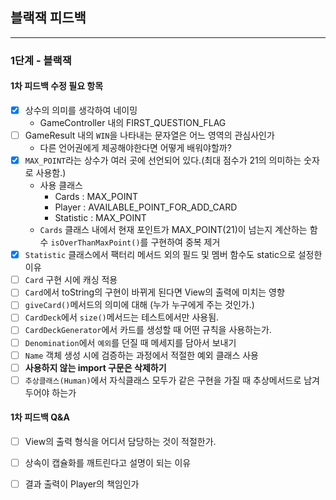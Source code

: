 ## 블랙잭 피드백

---

### 1단계 - 블랙잭

#### 1차 피드백 수정 필요 항목

- [x] 상수의 의미를 생각하여 네이밍
    - GameController 내의 FIRST_QUESTION_FLAG
- [ ] GameResult 내의 `WIN`을 나타내는 문자열은 어느 영역의 관심사인가
    - 다른 언어권에게 제공해야한다면 어떻게 배워야할까?
- [x] `MAX_POINT`라는 상수가 여러 곳에 선언되어 있다.(최대 점수가 21의 의미하는 숫자로 사용함.)
  - 사용 클래스
    - Cards : MAX_POINT
    - Player : AVAILABLE_POINT_FOR_ADD_CARD
    - Statistic : MAX_POINT
  - `Cards` 클래스 내에서 현재 포인트가 MAX_POINT(21)이 넘는지 계산하는 함수 `isOverThanMaxPoint()`를 구현하여 중복 제거 
- [x] `Statistic` 클래스에서 팩터리 메서드 외의 필드 및 멤버 함수도 static으로 설정한 이유
- [ ] `Card` 구현 시에 캐싱 적용
- [ ] `Card`에서 toString의 구현이 바뀌게 된다면 View의 출력에 미치는 영향
- [ ] `giveCard()`메서드의 의미에 대해 (누가 누구에게 주는 것인가.)
- [ ] `CardDeck`에서 `size()`메서드는 테스트에서만 사용됨.
- [ ] `CardDeckGenerator`에서 카드를 생성할 때 어떤 규칙을 사용하는가.
- [ ] `Denomination`에서 `예외`를 던질 때 메세지를 담아서 보내기
- [ ] `Name` 객체 생성 시에 검증하는 과정에서 적절한 예외 클래스 사용
- [ ] **사용하지 않는 import 구문은 삭제하기**
- [ ] `추상클래스(Human)`에서 자식클래스 모두가 같은 구현을 가질 때 추상메서드로 남겨두어야 하는가

#### 1차 피드백 Q&A

- [ ] View의 출력 형식을 어디서 담당하는 것이 적절한가.
- [ ] 상속이 캡슐화를 깨트린다고 설명이 되는 이유
- [ ] 결과 출력이 Player의 책임인가

